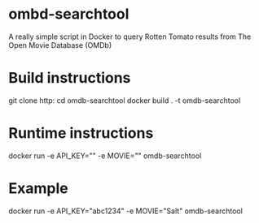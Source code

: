 # ombd-searchtool
A really simple script in Docker to query Rotten Tomato results from The Open Movie Database (OMDb)

# Build instructions
git clone http:
cd omdb-searchtool
docker build . -t omdb-searchtool

# Runtime instructions
docker run -e API_KEY="<YOUR OMDB API KEY>" -e MOVIE="<MOVIE TITLE>" omdb-searchtool

# Example
docker run -e API_KEY="abc1234" -e MOVIE="Salt" omdb-searchtool
